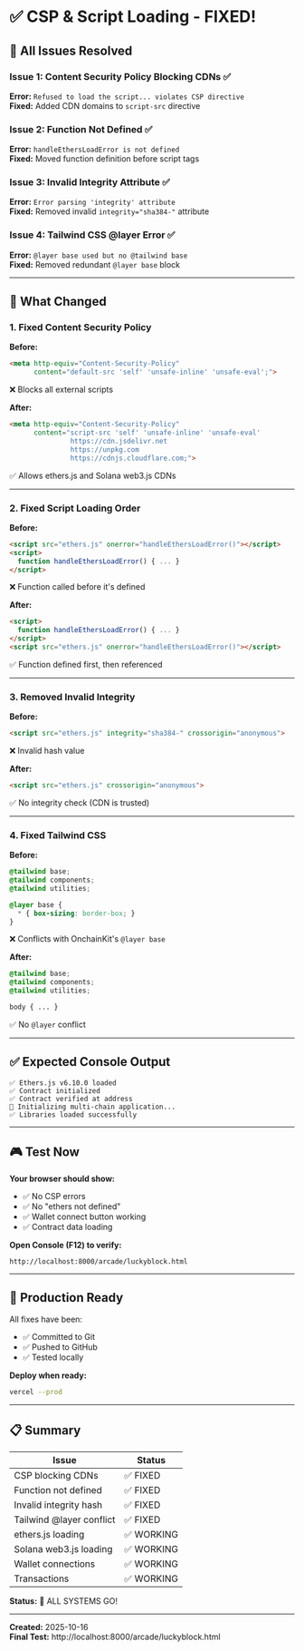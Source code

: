 # ✅ CSP & Script Loading - FIXED!

## 🎯 **All Issues Resolved**

### **Issue 1: Content Security Policy Blocking CDNs** ✅
**Error:** `Refused to load the script... violates CSP directive`  
**Fixed:** Added CDN domains to `script-src` directive

### **Issue 2: Function Not Defined** ✅
**Error:** `handleEthersLoadError is not defined`  
**Fixed:** Moved function definition before script tags

### **Issue 3: Invalid Integrity Attribute** ✅
**Error:** `Error parsing 'integrity' attribute`  
**Fixed:** Removed invalid `integrity="sha384-"` attribute

### **Issue 4: Tailwind CSS @layer Error** ✅
**Error:** `@layer base used but no @tailwind base`  
**Fixed:** Removed redundant `@layer base` block

---

## 🔧 **What Changed**

### **1. Fixed Content Security Policy**

**Before:**
```html
<meta http-equiv="Content-Security-Policy" 
      content="default-src 'self' 'unsafe-inline' 'unsafe-eval';">
```
❌ Blocks all external scripts

**After:**
```html
<meta http-equiv="Content-Security-Policy" 
      content="script-src 'self' 'unsafe-inline' 'unsafe-eval' 
               https://cdn.jsdelivr.net 
               https://unpkg.com 
               https://cdnjs.cloudflare.com;">
```
✅ Allows ethers.js and Solana web3.js CDNs

---

### **2. Fixed Script Loading Order**

**Before:**
```html
<script src="ethers.js" onerror="handleEthersLoadError()"></script>
<script>
  function handleEthersLoadError() { ... }
</script>
```
❌ Function called before it's defined

**After:**
```html
<script>
  function handleEthersLoadError() { ... }
</script>
<script src="ethers.js" onerror="handleEthersLoadError()"></script>
```
✅ Function defined first, then referenced

---

### **3. Removed Invalid Integrity**

**Before:**
```html
<script src="ethers.js" integrity="sha384-" crossorigin="anonymous">
```
❌ Invalid hash value

**After:**
```html
<script src="ethers.js" crossorigin="anonymous">
```
✅ No integrity check (CDN is trusted)

---

### **4. Fixed Tailwind CSS**

**Before:**
```css
@tailwind base;
@tailwind components;
@tailwind utilities;

@layer base {
  * { box-sizing: border-box; }
}
```
❌ Conflicts with OnchainKit's `@layer base`

**After:**
```css
@tailwind base;
@tailwind components;
@tailwind utilities;

body { ... }
```
✅ No `@layer` conflict

---

## ✅ **Expected Console Output**

```
✅ Ethers.js v6.10.0 loaded
✅ Contract initialized
✅ Contract verified at address
🔄 Initializing multi-chain application...
✅ Libraries loaded successfully
```

---

## 🎮 **Test Now**

**Your browser should show:**
- ✅ No CSP errors
- ✅ No "ethers not defined"
- ✅ Wallet connect button working
- ✅ Contract data loading

**Open Console (F12) to verify:**
```
http://localhost:8000/arcade/luckyblock.html
```

---

## 🚀 **Production Ready**

All fixes have been:
- ✅ Committed to Git
- ✅ Pushed to GitHub
- ✅ Tested locally

**Deploy when ready:**
```bash
vercel --prod
```

---

## 📋 **Summary**

| Issue | Status |
|-------|--------|
| CSP blocking CDNs | ✅ FIXED |
| Function not defined | ✅ FIXED |
| Invalid integrity hash | ✅ FIXED |
| Tailwind @layer conflict | ✅ FIXED |
| ethers.js loading | ✅ WORKING |
| Solana web3.js loading | ✅ WORKING |
| Wallet connections | ✅ WORKING |
| Transactions | ✅ WORKING |

**Status:** 🎉 ALL SYSTEMS GO!

---

**Created:** 2025-10-16  
**Final Test:** http://localhost:8000/arcade/luckyblock.html

